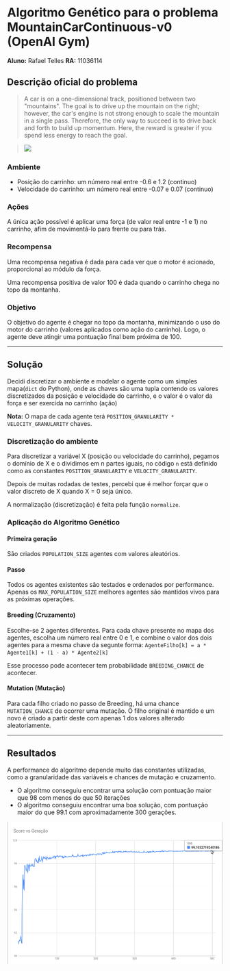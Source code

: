 # Algoritmo Genético para o problema MountainCarContinuous-v0 (OpenAI Gym)

**Aluno:** Rafael Telles
**RA:** 11036114

## Descrição oficial do problema

> A car is on a one-dimensional track, positioned between two "mountains". The goal is to drive up the mountain on the right; however, the car's engine is not strong enough to scale the mountain in a single pass. Therefore, the only way to succeed is to drive back and forth to build up momentum. Here, the reward is greater if you spend less energy to reach the goal.

> ![](https://user-images.githubusercontent.com/8510097/31701297-3ebf291c-b384-11e7-8289-24f1d392fb48.PNG)

### Ambiente

* Posição do carrinho: um número real entre -0.6 e 1.2 (continuo)
* Velocidade do carrinho: um número real entre -0.07 e 0.07 (continuo)

### Ações

A única ação possível é aplicar uma força (de valor real entre -1 e 1) no carrinho, afim de movimentá-lo para frente ou para trás.

### Recompensa

Uma recompensa negativa é dada para cada ver que o motor é acionado, proporcional ao módulo da força.

Uma recompensa positiva de valor 100 é dada quando o carrinho chega no topo da montanha.

### Objetivo

O objetivo do agente é chegar no topo da montanha, minimizando o uso do motor do carrinho (valores aplicados como ação do carrinho). Logo, o agente deve atingir uma pontuação final bem próxima de 100.

---

## Solução

Decidi discretizar o ambiente e modelar o agente como um simples mapa(`dict` do Python), onde as chaves são uma tupla contendo os valores discretizados da posição e velocidade do carrinho, e o valor é o valor da força e ser exercída no carrinho (ação)

**Nota:** O mapa de cada agente terá `POSITION_GRANULARITY * VELOCITY_GRANULARITY` chaves.

### Discretização do ambiente

Para discretizar a variável X (posição ou velocidade do carrinho), pegamos o domínio de X e o dividimos em n partes iguais, no código `n` está definido como as constantes `POSITION_GRANULARITY` e `VELOCITY_GRANULARITY`.

Depois de muitas rodadas de testes, percebi que é melhor forçar que o valor discreto de X quando X = 0 seja único.

A normalização (discretização) é feita pela função `normalize`.


### Aplicação do Algoritmo Genético

#### Primeira geração

São criados `POPULATION_SIZE` agentes com valores aleatórios.

#### Passo

Todos os agentes existentes são testados e ordenados por performance. Apenas os `MAX_POPULATION_SIZE` melhores agentes são mantidos vivos para as próximas operações.

#### Breeding (Cruzamento)

Escolhe-se 2 agentes diferentes. Para cada chave presente no mapa dos agentes, escolha um número real entre 0 e 1, e combine o valor dos dois agentes para a mesma chave da segunte forma: `AgenteFilho[k] = a * Agente1[k] + (1 - a) * Agente2[k]`

Esse processo pode acontecer tem probabilidade `BREEDING_CHANCE` de acontecer.

#### Mutation (Mutação)

Para cada filho criado no passo de Breeding, há uma chance `MUTATION_CHANCE` de ocorrer uma mutação.
O filho original é mantido e um novo é criado a partir deste com apenas 1 dos valores alterado aleatoriamente.

---

## Resultados

A performance do algoritmo depende muito das constantes utilizadas, como a granularidade das variáveis e chances de mutação e cruzamento.

* O algoritmo conseguiu encontrar uma solução com pontuação maior que 98 com menos do que 50 iterações
* O algoritmo conseguiu encontrar uma boa solução, com pontuação maior do que 99.1 com aproximadamente 300 gerações.

![](grafico.png)
